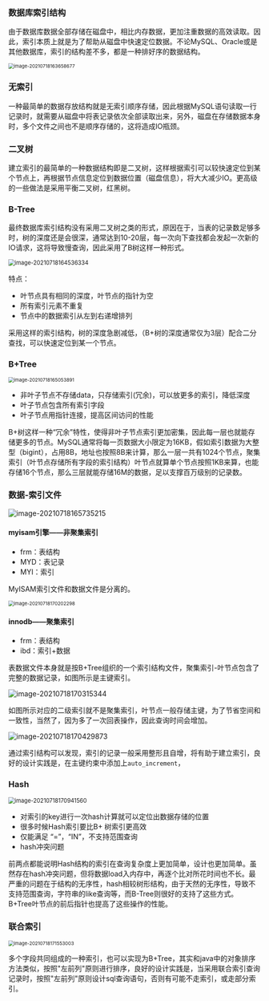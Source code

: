 ### 数据库索引结构

由于数据库数据全部存储在磁盘中，相比内存数据，更加注重数据的高效读取。因此，索引本质上就是为了帮助从磁盘中快速定位数据。不论MySQL、Oracle或是其他数据库，索引的结构差不多，都是一种排好序的数据结构。

<img src="https://imagebag.oss-cn-chengdu.aliyuncs.com/img/image-20210718163658677.png" alt="image-20210718163658677" style="zoom:67%;" />

### 无索引

一种最简单的数据存放结构就是无索引顺序存储，因此根据MySQL语句读取一行记录时，就需要从磁盘中将表记录依次全部读取出来，另外，磁盘在存储数据本身时，多个文件之间也不是顺序存储的，这将造成IO瓶颈。

### 二叉树

建立索引的最简单的一种数据结构即是二叉树，这样根据索引可以较快速定位到某个节点上，再根据节点信息定位到数据位置（磁盘信息），将大大减少IO。更高级的一些做法是采用平衡二叉树，红黑树。

### B-Tree

最终数据库索引结构没有采用二叉树之类的形式，原因在于，当表的记录数足够多时，树的深度还是会很深，通常达到10-20层，每一次向下查找都会发起一次新的IO请求，这将导致慢查询，因此采用了B树这样一种形式。

<img src="https://imagebag.oss-cn-chengdu.aliyuncs.com/img/image-20210718164536334.png" alt="image-20210718164536334" style="zoom: 80%;" />

特点：

- 叶节点具有相同的深度，叶节点的指针为空
- 所有索引元素不重复
- 节点中的数据索引从左到右递增排列

采用这样的索引结构，树的深度急剧减低，（B+树的深度通常仅为3层）配合二分查找，可以快速定位到某一个节点。

### B+Tree

<img src="https://imagebag.oss-cn-chengdu.aliyuncs.com/img/image-20210718165053891.png" alt="image-20210718165053891" style="zoom:67%;" />

- 非叶子节点不存储data，只存储索引(冗余)，可以放更多的索引，降低深度
- 叶子节点包含所有索引字段
- 叶子节点用指针连接，提高区间访问的性能

B+树这样一种“冗余”特性，使得非叶子节点索引更加密集，因此每一层也就能存储更多的节点。MySQL通常将每一页数据大小限定为16KB，假如索引数据为大整型（bigint），占用8B，地址也按照8B来计算，那么一层一共有1024个节点，聚集索引（叶节点存储所有字段的索引结构）叶节点就算单个节点按照1KB来算，也能存储16个节点，那么三层就能存储16M的数据，足以支撑百万级别的记录数。

### 数据-索引文件

![image-20210718165735215](https://imagebag.oss-cn-chengdu.aliyuncs.com/img/image-20210718165735215.png)

#### myisam引擎——非聚集索引

- frm：表结构
- MYD：表记录
- MYI：索引

MyISAM索引文件和数据文件是分离的。

<img src="https://imagebag.oss-cn-chengdu.aliyuncs.com/img/image-20210718170202298.png" alt="image-20210718170202298" style="zoom:67%;" />

#### innodb——聚集索引

- frm：表结构
- ibd：索引+数据

表数据文件本身就是按B+Tree组织的一个索引结构文件，聚集索引-叶节点包含了完整的数据记录，如图所示是主键索引。

![image-20210718170315344](https://imagebag.oss-cn-chengdu.aliyuncs.com/img/image-20210718170315344.png)

如图所示对应的二级索引就不是聚集索引，叶节点一般存储主键，为了节省空间和一致性，当然了，因为多了一次回表操作，因此查询时间会增加。

![image-20210718170429873](https://imagebag.oss-cn-chengdu.aliyuncs.com/img/image-20210718170429873.png)

通过索引结构可以发现，索引的记录一般采用整形且自增，将有助于建立索引，良好的设计实践是，在主键约束中添加上`auto_increment`，

### Hash

<img src="https://imagebag.oss-cn-chengdu.aliyuncs.com/img/image-20210718170941560.png" alt="image-20210718170941560" style="zoom: 80%;" />

- 对索引的key进行一次hash计算就可以定位出数据存储的位置
- 很多时候Hash索引要比B+ 树索引更高效
- 仅能满足 “=”，“IN”，不支持范围查询
- hash冲突问题

前两点都能说明Hash结构的索引在查询复杂度上更加简单，设计也更加简单。虽然存在hash冲突问题，但将数据load入内存中，再逐个比对所花时间也不长。最严重的问题在于结构的无序性，hash相较树形结构，由于天然的无序性，导致不支持范围查询，字符串的like查询等，而B-Tree则很好的支持了这些方式。B+Tree叶节点的前后指针也提高了这些操作的性能。

### 联合索引

<img src="https://imagebag.oss-cn-chengdu.aliyuncs.com/img/image-20210718171553003.png" alt="image-20210718171553003" style="zoom:67%;" />

多个字段共同组成的一种索引，也可以实现为B+Tree，其实和java中的对象排序方法类似，按照"左前列"原则进行排序，良好的设计实践是，当采用联合索引查询记录时，按照"左前列"原则设计sql查询语句，否则有可能不走索引，或走部分索引。

